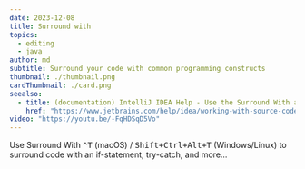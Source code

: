 ```yaml
---
date: 2023-12-08
title: Surround with
topics:
  - editing
  - java
author: md
subtitle: Surround your code with common programming constructs
thumbnail: ./thumbnail.png
cardThumbnail: ./card.png
seealso:
  - title: (documentation) IntelliJ IDEA Help - Use the Surround With action
    href: "https://www.jetbrains.com/help/idea/working-with-source-code.html#use-the-surround-with-action"
video: "https://youtu.be/-FqHDSqD5Vo"
---
```


Use Surround With <kbd>⌃T</kbd> (macOS) / <kbd>Shift+Ctrl+Alt+T</kbd> (Windows/Linux) to surround code with an if-statement, try-catch, and more...
